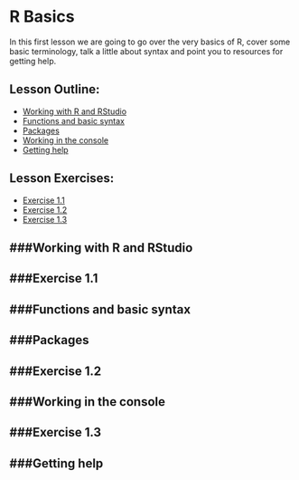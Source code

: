 # R Basics

In this first lesson we are going to go over the very basics of R, cover some 
basic terminology, talk a little about syntax and point you to resources for 
getting help.

## Lesson Outline:

- [Working with R and RStudio](#working-with-r-and-rstudio)
- [Functions and basic syntax](#functions-and-basic-syntax)
- [Packages](#packages)
- [Working in the console](#working-in-the-console)
- [Getting help](#getting-help)

## Lesson Exercises:
- [Exercise 1.1](#exercise-11)
- [Exercise 1.2](#exercise-12)
- [Exercise 1.3](#exercise-13)

###Working with R and RStudio
-----------------------------

###Exercise 1.1
-----------------------------

###Functions and basic syntax
-----------------------------

###Packages
-----------------------------

###Exercise 1.2
-----------------------------

###Working in the console
-----------------------------

###Exercise 1.3
-----------------------------

###Getting help
-----------------------------
